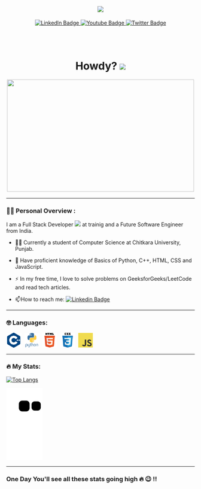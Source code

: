 
<div id="header" align="center">
  <img src="https://media.giphy.com/media/CuuSHzuc0O166MRfjt/giphy.gif" width="150"/>
</div>
<br>
<div id="badges" align ="center">
  <a href="www.linkedin.com/in/jaiveer-singh-0544082a2">
    <img src="https://img.shields.io/badge/LinkedIn-blue?style=for-the-badge&logo=linkedin&logoColor=white" alt="LinkedIn Badge"/>
  </a>
  <a href="your-youtube-URL">
    <img src="https://img.shields.io/badge/YouTube-red?style=for-the-badge&logo=youtube&logoColor=white" alt="Youtube Badge"/>
  </a>
  <a href="your-twitter-URL">
    <img src="https://img.shields.io/badge/Twitter-blue?style=for-the-badge&logo=twitter&logoColor=white" alt="Twitter Badge"/>
  </a>
</div>
<br>
<div align = "center">
<img src="https://komarev.com/ghpvc/?username=JaiveerSingh2004&style=flat-square&color=blue" alt=""/>
</div>
<br>
<h1 align = "center">
  Howdy?
  <img src="https://media.giphy.com/media/hvRJCLFzcasrR4ia7z/giphy.gif" width="30px"/>
</h1>

<div align="center">
  <img src="https://media.giphy.com/media/pOZhmE42D1WrCWATLK/giphy.gif" width="500" height="300"/>
</div>

---

### :man_technologist: Personal Overview :

I am a Full Stack Developer <img src="https://media.giphy.com/media/PRgs2sn03T1xpCSWKe/giphy.gif" width="20"> at trainig and a Future Software Engineer from India.

- :man_student: Currently a student of Computer Science at Chitkara University, Punjab.

- :brain: Have proficient knowledge of Basics of Python, C++, HTML, CSS and JavaScript.

- :zap: In my free time, I love to solve problems on GeeksforGeeks/LeetCode and read tech articles.

- :mailbox:How to reach me:  [![Linkedin Badge](https://img.shields.io/badge/-Jaiveer_Singh-blue?style=flat&logo=Linkedin&logoColor=white)](www.linkedin.com/in/jaiveer-singh-0544082a2)

---

### :nerd_face: Languages:
<div>
  <img src="https://github.com/devicons/devicon/blob/master/icons/cplusplus/cplusplus-plain.svg" title="Cplusplus" alt="Cplusplus" width="40" height="40"/>&nbsp;
  <img src="https://github.com/devicons/devicon/blob/master/icons/python/python-original-wordmark.svg" title="Python" alt="Python" width="40" height="40"/>&nbsp;
  <img src="https://github.com/devicons/devicon/blob/master/icons/html5/html5-original-wordmark.svg" title="html5" alt="html5" width="40" height="40"/>&nbsp;
  <img src="https://github.com/devicons/devicon/blob/master/icons/css3/css3-original-wordmark.svg" title="css" alt="css" width="40" height="40"/>&nbsp;
  <img src="https://github.com/devicons/devicon/blob/master/icons/javascript/javascript-original.svg" title="js" alt="js" width="40" height="40"/>&nbsp;
</div>

---
### :fire: My Stats:
[![Top Langs](https://github-readme-stats.vercel.app/api/top-langs/?username=Jaiveer2004&layout=compact&theme=vision-friendly-dark)](https://github.com/anuraghazra/github-readme-stats)


![Snake animation](https://github.com/Jaiveer2004/Jaiveer2004/blob/output/github-contribution-grid-snake.svg)



---
### One Day You'll see all these stats going high :fire: :wink: !!

